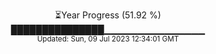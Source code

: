 <p align="center">
⏳Year Progress (51.92 %) <br>
███████████████▁▁▁▁▁▁▁▁▁▁▁▁▁▁▁ <br>
<sub>Updated: Sun, 09 Jul 2023 12:34:01 GMT</sub>
</p>

